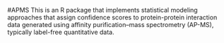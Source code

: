 #APMS
This is an R package that implements statistical modeling approaches that assign confidence scores to protein-protein interaction data generated using affinity purification–mass spectrometry (AP-MS), typically label-free quantitative data.
